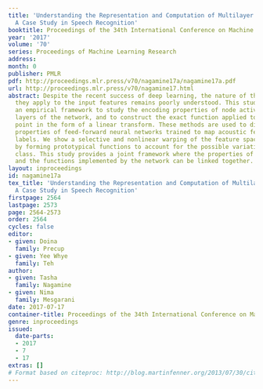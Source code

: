 ```yaml
---
title: 'Understanding the Representation and Computation of Multilayer Perceptrons:
  A Case Study in Speech Recognition'
booktitle: Proceedings of the 34th International Conference on Machine Learning
year: '2017'
volume: '70'
series: Proceedings of Machine Learning Research
address: 
month: 0
publisher: PMLR
pdf: http://proceedings.mlr.press/v70/nagamine17a/nagamine17a.pdf
url: http://proceedings.mlr.press/v70/nagamine17.html
abstract: Despite the recent success of deep learning, the nature of the transformations
  they apply to the input features remains poorly understood. This study provides
  an empirical framework to study the encoding properties of node activations in various
  layers of the network, and to construct the exact function applied to each data
  point in the form of a linear transform. These methods are used to discern and quantify
  properties of feed-forward neural networks trained to map acoustic features to phoneme
  labels. We show a selective and nonlinear warping of the feature space, achieved
  by forming prototypical functions to account for the possible variation of each
  class. This study provides a joint framework where the properties of node activations
  and the functions implemented by the network can be linked together.
layout: inproceedings
id: nagamine17a
tex_title: 'Understanding the Representation and Computation of Multilayer Perceptrons:
  A Case Study in Speech Recognition'
firstpage: 2564
lastpage: 2573
page: 2564-2573
order: 2564
cycles: false
editor:
- given: Doina
  family: Precup
- given: Yee Whye
  family: Teh
author:
- given: Tasha
  family: Nagamine
- given: Nima
  family: Mesgarani
date: 2017-07-17
container-title: Proceedings of the 34th International Conference on Machine Learning
genre: inproceedings
issued:
  date-parts:
  - 2017
  - 7
  - 17
extras: []
# Format based on citeproc: http://blog.martinfenner.org/2013/07/30/citeproc-yaml-for-bibliographies/
---
```

